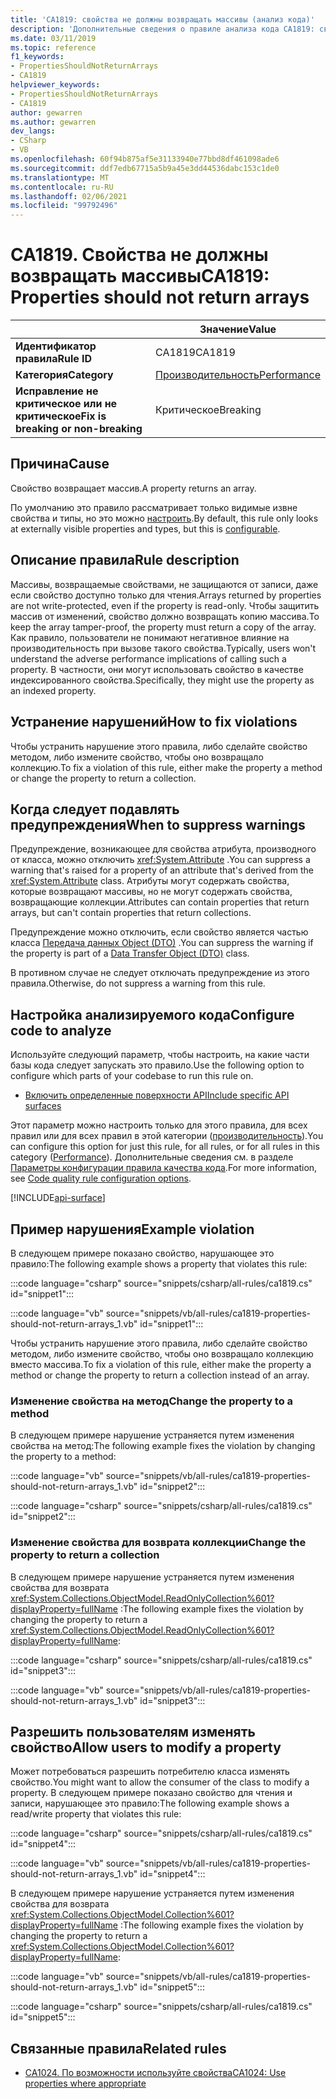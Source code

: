 ```yaml
---
title: 'CA1819: свойства не должны возвращать массивы (анализ кода)'
description: 'Дополнительные сведения о правиле анализа кода CA1819: свойства не должны возвращать массивы'
ms.date: 03/11/2019
ms.topic: reference
f1_keywords:
- PropertiesShouldNotReturnArrays
- CA1819
helpviewer_keywords:
- PropertiesShouldNotReturnArrays
- CA1819
author: gewarren
ms.author: gewarren
dev_langs:
- CSharp
- VB
ms.openlocfilehash: 60f94b875af5e31133940e77bbd8df461098ade6
ms.sourcegitcommit: ddf7edb67715a5b9a45e3dd44536dabc153c1de0
ms.translationtype: MT
ms.contentlocale: ru-RU
ms.lasthandoff: 02/06/2021
ms.locfileid: "99792496"
---
```

# <a name="ca1819-properties-should-not-return-arrays"></a><span data-ttu-id="5e875-103">CA1819. Свойства не должны возвращать массивы</span><span class="sxs-lookup"><span data-stu-id="5e875-103">CA1819: Properties should not return arrays</span></span>

| | <span data-ttu-id="5e875-104">Значение</span><span class="sxs-lookup"><span data-stu-id="5e875-104">Value</span></span> |
|-|-|
| <span data-ttu-id="5e875-105">**Идентификатор правила**</span><span class="sxs-lookup"><span data-stu-id="5e875-105">**Rule ID**</span></span> |<span data-ttu-id="5e875-106">CA1819</span><span class="sxs-lookup"><span data-stu-id="5e875-106">CA1819</span></span>|
| <span data-ttu-id="5e875-107">**Категория**</span><span class="sxs-lookup"><span data-stu-id="5e875-107">**Category**</span></span> |[<span data-ttu-id="5e875-108">Производительность</span><span class="sxs-lookup"><span data-stu-id="5e875-108">Performance</span></span>](performance-warnings.md)|
| <span data-ttu-id="5e875-109">**Исправление не критическое или не критическое**</span><span class="sxs-lookup"><span data-stu-id="5e875-109">**Fix is breaking or non-breaking**</span></span> |<span data-ttu-id="5e875-110">Критическое</span><span class="sxs-lookup"><span data-stu-id="5e875-110">Breaking</span></span>|

## <a name="cause"></a><span data-ttu-id="5e875-111">Причина</span><span class="sxs-lookup"><span data-stu-id="5e875-111">Cause</span></span>

<span data-ttu-id="5e875-112">Свойство возвращает массив.</span><span class="sxs-lookup"><span data-stu-id="5e875-112">A property returns an array.</span></span>

<span data-ttu-id="5e875-113">По умолчанию это правило рассматривает только видимые извне свойства и типы, но это можно [настроить](#configure-code-to-analyze).</span><span class="sxs-lookup"><span data-stu-id="5e875-113">By default, this rule only looks at externally visible properties and types, but this is [configurable](#configure-code-to-analyze).</span></span>

## <a name="rule-description"></a><span data-ttu-id="5e875-114">Описание правила</span><span class="sxs-lookup"><span data-stu-id="5e875-114">Rule description</span></span>

<span data-ttu-id="5e875-115">Массивы, возвращаемые свойствами, не защищаются от записи, даже если свойство доступно только для чтения.</span><span class="sxs-lookup"><span data-stu-id="5e875-115">Arrays returned by properties are not write-protected, even if the property is read-only.</span></span> <span data-ttu-id="5e875-116">Чтобы защитить массив от изменений, свойство должно возвращать копию массива.</span><span class="sxs-lookup"><span data-stu-id="5e875-116">To keep the array tamper-proof, the property must return a copy of the array.</span></span> <span data-ttu-id="5e875-117">Как правило, пользователи не понимают негативное влияние на производительность при вызове такого свойства.</span><span class="sxs-lookup"><span data-stu-id="5e875-117">Typically, users won't understand the adverse performance implications of calling such a property.</span></span> <span data-ttu-id="5e875-118">В частности, они могут использовать свойство в качестве индексированного свойства.</span><span class="sxs-lookup"><span data-stu-id="5e875-118">Specifically, they might use the property as an indexed property.</span></span>

## <a name="how-to-fix-violations"></a><span data-ttu-id="5e875-119">Устранение нарушений</span><span class="sxs-lookup"><span data-stu-id="5e875-119">How to fix violations</span></span>

<span data-ttu-id="5e875-120">Чтобы устранить нарушение этого правила, либо сделайте свойство методом, либо измените свойство, чтобы оно возвращало коллекцию.</span><span class="sxs-lookup"><span data-stu-id="5e875-120">To fix a violation of this rule, either make the property a method or change the property to return a collection.</span></span>

## <a name="when-to-suppress-warnings"></a><span data-ttu-id="5e875-121">Когда следует подавлять предупреждения</span><span class="sxs-lookup"><span data-stu-id="5e875-121">When to suppress warnings</span></span>

<span data-ttu-id="5e875-122">Предупреждение, возникающее для свойства атрибута, производного от класса, можно отключить <xref:System.Attribute> .</span><span class="sxs-lookup"><span data-stu-id="5e875-122">You can suppress a warning that's raised for a property of an attribute that's derived from the <xref:System.Attribute> class.</span></span> <span data-ttu-id="5e875-123">Атрибуты могут содержать свойства, которые возвращают массивы, но не могут содержать свойства, возвращающие коллекции.</span><span class="sxs-lookup"><span data-stu-id="5e875-123">Attributes can contain properties that return arrays, but can't contain properties that return collections.</span></span>

<span data-ttu-id="5e875-124">Предупреждение можно отключить, если свойство является частью класса [Передача данных Object (DTO)](/previous-versions/msp-n-p/ff649585(v=pandp.10)) .</span><span class="sxs-lookup"><span data-stu-id="5e875-124">You can suppress the warning if the property is part of a [Data Transfer Object (DTO)](/previous-versions/msp-n-p/ff649585(v=pandp.10)) class.</span></span>

<span data-ttu-id="5e875-125">В противном случае не следует отключать предупреждение из этого правила.</span><span class="sxs-lookup"><span data-stu-id="5e875-125">Otherwise, do not suppress a warning from this rule.</span></span>

## <a name="configure-code-to-analyze"></a><span data-ttu-id="5e875-126">Настройка анализируемого кода</span><span class="sxs-lookup"><span data-stu-id="5e875-126">Configure code to analyze</span></span>

<span data-ttu-id="5e875-127">Используйте следующий параметр, чтобы настроить, на какие части базы кода следует запускать это правило.</span><span class="sxs-lookup"><span data-stu-id="5e875-127">Use the following option to configure which parts of your codebase to run this rule on.</span></span>

- [<span data-ttu-id="5e875-128">Включить определенные поверхности API</span><span class="sxs-lookup"><span data-stu-id="5e875-128">Include specific API surfaces</span></span>](#include-specific-api-surfaces)

<span data-ttu-id="5e875-129">Этот параметр можно настроить только для этого правила, для всех правил или для всех правил в этой категории ([производительность](performance-warnings.md)).</span><span class="sxs-lookup"><span data-stu-id="5e875-129">You can configure this option for just this rule, for all rules, or for all rules in this category ([Performance](performance-warnings.md)).</span></span> <span data-ttu-id="5e875-130">Дополнительные сведения см. в разделе [Параметры конфигурации правила качества кода](../code-quality-rule-options.md).</span><span class="sxs-lookup"><span data-stu-id="5e875-130">For more information, see [Code quality rule configuration options](../code-quality-rule-options.md).</span></span>

[!INCLUDE[api-surface](~/includes/code-analysis/api-surface.md)]

## <a name="example-violation"></a><span data-ttu-id="5e875-131">Пример нарушения</span><span class="sxs-lookup"><span data-stu-id="5e875-131">Example violation</span></span>

<span data-ttu-id="5e875-132">В следующем примере показано свойство, нарушающее это правило:</span><span class="sxs-lookup"><span data-stu-id="5e875-132">The following example shows a property that violates this rule:</span></span>

:::code language="csharp" source="snippets/csharp/all-rules/ca1819.cs" id="snippet1":::

:::code language="vb" source="snippets/vb/all-rules/ca1819-properties-should-not-return-arrays_1.vb" id="snippet1":::

<span data-ttu-id="5e875-133">Чтобы устранить нарушение этого правила, либо сделайте свойство методом, либо измените свойство, чтобы оно возвращало коллекцию вместо массива.</span><span class="sxs-lookup"><span data-stu-id="5e875-133">To fix a violation of this rule, either make the property a method or change the property to return a collection instead of an array.</span></span>

### <a name="change-the-property-to-a-method"></a><span data-ttu-id="5e875-134">Изменение свойства на метод</span><span class="sxs-lookup"><span data-stu-id="5e875-134">Change the property to a method</span></span>

<span data-ttu-id="5e875-135">В следующем примере нарушение устраняется путем изменения свойства на метод:</span><span class="sxs-lookup"><span data-stu-id="5e875-135">The following example fixes the violation by changing the property to a method:</span></span>

:::code language="vb" source="snippets/vb/all-rules/ca1819-properties-should-not-return-arrays_1.vb" id="snippet2":::

:::code language="csharp" source="snippets/csharp/all-rules/ca1819.cs" id="snippet2":::

### <a name="change-the-property-to-return-a-collection"></a><span data-ttu-id="5e875-136">Изменение свойства для возврата коллекции</span><span class="sxs-lookup"><span data-stu-id="5e875-136">Change the property to return a collection</span></span>

<span data-ttu-id="5e875-137">В следующем примере нарушение устраняется путем изменения свойства для возврата <xref:System.Collections.ObjectModel.ReadOnlyCollection%601?displayProperty=fullName> :</span><span class="sxs-lookup"><span data-stu-id="5e875-137">The following example fixes the violation by changing the property to return a <xref:System.Collections.ObjectModel.ReadOnlyCollection%601?displayProperty=fullName>:</span></span>

:::code language="csharp" source="snippets/csharp/all-rules/ca1819.cs" id="snippet3":::

:::code language="vb" source="snippets/vb/all-rules/ca1819-properties-should-not-return-arrays_1.vb" id="snippet3":::

## <a name="allow-users-to-modify-a-property"></a><span data-ttu-id="5e875-138">Разрешить пользователям изменять свойство</span><span class="sxs-lookup"><span data-stu-id="5e875-138">Allow users to modify a property</span></span>

<span data-ttu-id="5e875-139">Может потребоваться разрешить потребителю класса изменять свойство.</span><span class="sxs-lookup"><span data-stu-id="5e875-139">You might want to allow the consumer of the class to modify a property.</span></span> <span data-ttu-id="5e875-140">В следующем примере показано свойство для чтения и записи, нарушающее это правило:</span><span class="sxs-lookup"><span data-stu-id="5e875-140">The following example shows a read/write property that violates this rule:</span></span>

:::code language="csharp" source="snippets/csharp/all-rules/ca1819.cs" id="snippet4":::

:::code language="vb" source="snippets/vb/all-rules/ca1819-properties-should-not-return-arrays_1.vb" id="snippet4":::

<span data-ttu-id="5e875-141">В следующем примере нарушение устраняется путем изменения свойства для возврата <xref:System.Collections.ObjectModel.Collection%601?displayProperty=fullName> :</span><span class="sxs-lookup"><span data-stu-id="5e875-141">The following example fixes the violation by changing the property to return a <xref:System.Collections.ObjectModel.Collection%601?displayProperty=fullName>:</span></span>

:::code language="vb" source="snippets/vb/all-rules/ca1819-properties-should-not-return-arrays_1.vb" id="snippet5":::

:::code language="csharp" source="snippets/csharp/all-rules/ca1819.cs" id="snippet5":::

## <a name="related-rules"></a><span data-ttu-id="5e875-142">Связанные правила</span><span class="sxs-lookup"><span data-stu-id="5e875-142">Related rules</span></span>

- [<span data-ttu-id="5e875-143">CA1024. По возможности используйте свойства</span><span class="sxs-lookup"><span data-stu-id="5e875-143">CA1024: Use properties where appropriate</span></span>](ca1024.md)
